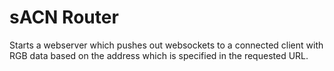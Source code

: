 # sACN Router

Starts a webserver which pushes out websockets to a connected client with RGB data based on the address which is specified in the requested URL. 
